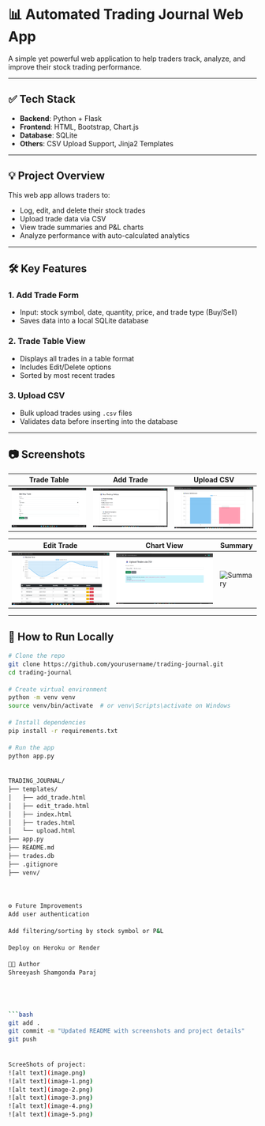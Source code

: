 # 📊 Automated Trading Journal Web App

A simple yet powerful web application to help traders track, analyze, and improve their stock trading performance.

---

## ✅ Tech Stack

- **Backend**: Python + Flask  
- **Frontend**: HTML, Bootstrap, Chart.js  
- **Database**: SQLite  
- **Others**: CSV Upload Support, Jinja2 Templates

---

## 💡 Project Overview

This web app allows traders to:

- Log, edit, and delete their stock trades  
- Upload trade data via CSV  
- View trade summaries and P&L charts  
- Analyze performance with auto-calculated analytics

---

## 🛠️ Key Features

### 1. Add Trade Form
- Input: stock symbol, date, quantity, price, and trade type (Buy/Sell)
- Saves data into a local SQLite database

### 2. Trade Table View
- Displays all trades in a table format  
- Includes Edit/Delete options  
- Sorted by most recent trades

### 3. Upload CSV
- Bulk upload trades using `.csv` files  
- Validates data before inserting into the database

---

## 📷 Screenshots

| Trade Table | Add Trade | Upload CSV |
|-------------|-----------|-------------|
| ![Trade Table](image-1.png) | ![Add Trade](image-2.png) | ![Upload CSV](image-3.png) |

| Edit Trade | Chart View | Summary |
|------------|------------|---------|
| ![Edit Trade](image-4.png) | ![Chart View](image-5.png) | ![Summary](image-6.png) |

---

## 🧪 How to Run Locally

```bash
# Clone the repo
git clone https://github.com/yourusername/trading-journal.git
cd trading-journal

# Create virtual environment
python -m venv venv
source venv/bin/activate  # or venv\Scripts\activate on Windows

# Install dependencies
pip install -r requirements.txt

# Run the app
python app.py


TRADING_JOURNAL/
├── templates/
│   ├── add_trade.html
│   ├── edit_trade.html
│   ├── index.html
│   ├── trades.html
│   └── upload.html
├── app.py
├── README.md
├── trades.db
├── .gitignore
├── venv/



⚙️ Future Improvements
Add user authentication

Add filtering/sorting by stock symbol or P&L

Deploy on Heroku or Render

👨‍💻 Author
Shreeyash Shamgonda Paraj




```bash
git add .
git commit -m "Updated README with screenshots and project details"
git push


ScreeShots of project:
![alt text](image.png)
![alt text](image-1.png)
![alt text](image-2.png)
![alt text](image-3.png)
![alt text](image-4.png)
![alt text](image-5.png)
